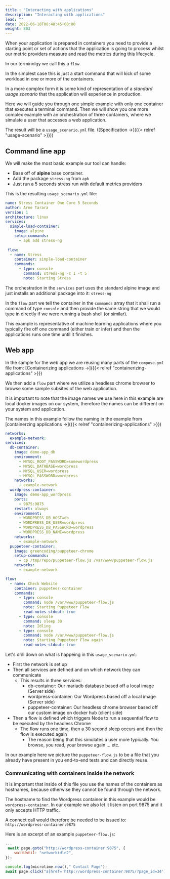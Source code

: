 ```yaml
---
title : "Interacting with applications"
description: "Interacting with applications"
lead: ""
date: 2022-06-18T08:48:45+00:00
weight: 803
---
```


When your application is prepared in containers you need to provide a starting
point or set of actions that the application is going to process whilst our metric providers measure and read the metrics during this lifecycle.

In our terminolgy we call this a `flow`.

In the simplest case this is just a start command that will kick of some workload
in one or more of the containers.

In a more complex form it is some kind of representation of a *standard usage scenario* 
that the application will experience in production. 

Here we will guide you through one simple example with only one container that 
executes a terminal command. Then we will show you one more complex example with an orchestration of
three containers, where we simulate a user that accesses a web application.

The result will be a `usage_scenario.yml` file. ([Specification →]({{< relref "usage-scenario" >}}))

## Command line app

We will make the most basic example our tool can handle:
- Base off of **alpine** base container.
- Add the package `stress-ng` from `apk`
- Just run a 5 seconds stress run with default metrics providers

This is the resulting `usage_scenario.yml` file:

```yaml
name: Stress Container One Core 5 Seconds
author: Arne Tarara
version: 1
architecture: linux
services:
  simple-load-container:
    image: alpine
    setup-commands:
      - apk add stress-ng
 
 flow:
  - name: Stress
    container: simple-load-container
    commands:
      - type: console
        command: stress-ng -c 1 -t 5
        note: Starting Stress

```

The orchestration in the `services` part uses the standard alpine image and just installs
an additional package into it: `stress-ng`

In the `flow` part we tell the container in the `commands` array that it shall
run a command of type `console` and then provide the same string that we would type
in directly if we were running a bash shell (or similar).

This example is representative of machine learning applications where you typically
fire off one command (either train or infer) and then the applications runs one time
until it finishes.

## Web app

In the sample for the web app we are reusing many parts of the `compose.yml` file from: [Containerizing applications →]({{< relref "containerizing-applications" >}})

We then add a `flow` part where we utilize a headless chrome browser to browse 
some sample subsites of the web application.

It is important to note that the image names we use here in this example are local docker
images on our system, therefore the names can be different on your system and application.

The names in this example follow the naming in the example from [containerzing applications →]({{< relref "containerizing-applications" >}})

```yaml
networks:
  example-network:
services:
  db-container:
    image: demo-app_db
    environment:
      - MYSQL_ROOT_PASSWORD=somewordpress
      - MYSQL_DATABASE=wordpress
      - MYSQL_USER=wordpress
      - MYSQL_PASSWORD=wordpress
    networks:
      - example-network
  wordpress-container:
    image: demo-app_wordpress
    ports:
      - 9875:9875
    restart: always
    environment:
      - WORDPRESS_DB_HOST=db
      - WORDPRESS_DB_USER=wordpress
      - WORDPRESS_DB_PASSWORD=wordpress
      - WORDPRESS_DB_NAME=wordpress
    networks:
      - example-network
  puppeteer-container:
    image: greencoding/puppeteer-chrome
    setup-commands:
      - cp /tmp/repo/puppeteer-flow.js /var/www/puppeteer-flow.js
    networks:
      - example-network

flow:
  - name: Check Website
    container: puppeteer-container
    commands:
      - type: console
        command: node /var/www/puppeteer-flow.js
        note: Starting Puppeteer Flow
        read-notes-stdout: true
      - type: console
        command: sleep 30
        note: Idling
      - type: console
        command: node /var/www/puppeteer-flow.js
        note: Starting Puppeteer Flow again
        read-notes-stdout: true
```

Let's drill down on what is happeing in this `usage_scenario.yml`:

- First the network is set up
- Then all services are defined and on which network they can communicate
    + This results in three services:
        * db-container: Our mariadb database based off a local image (Server side)
        * wordpress-container: Our Wordpress based off a local image (Server side)
        * puppeteer-container: Our headless chrome browser based off our custom image on docker hub (client side)
- Then a flow is defined which triggers Node to run a sequential flow to be executed by the headless Chrome
    + The flow runs one time, then a 30 second sleep occurs and then the flow is executed again
        * The reason being that this simulates a user more typically. You browse, you read, your browse again ... etc.

In our example here we picture the `puppeteer-flow.js` to be a file that you already have
present in you end-to-end tests and can directly reuse.

### Communicating with containers inside the network

It is important that inside of this file you use the names of the containers as hostnames, because
otherwise they cannot be found through the network.

The hostname to find the Wordpress container in this example would be `wordpress-container`. 
In our example we also let it listen on port 9875 and it only accepts HTTP traffic.

A connect call would therefore be needed to be issued to: `http://wordpress-container:9875`

Here is an excerpt of an example `puppeteer-flow.js`:

```javascript
...
 await page.goto("http://wordpress-container:9875", {
    waitUntil: "networkidle2",
});

console.log(microtime.now()," Contact Page");
await page.click("a[href='http://wordpress-container:9875/?page_id=34']");

```